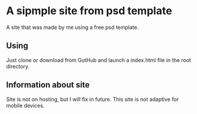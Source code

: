 # A sipmple site from psd template

A site that was made by me using a free psd template. 

## Using

Just clone or download from GutHub and launch a index.html file in the root directory.

## Information about site

Site is not on hosting, but I will fix in future.
This site is not adaptive for mobile devices.

